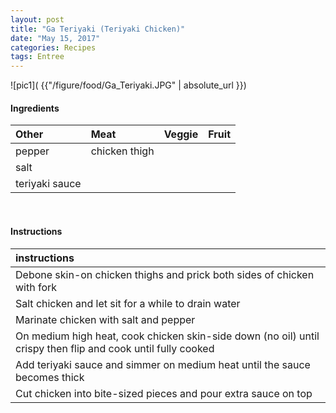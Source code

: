 ```yaml
---
layout: post
title: "Ga Teriyaki (Teriyaki Chicken)"
date: "May 15, 2017"
categories: Recipes
tags: Entree
---
```




![pic1]( {{"/figure/food/Ga_Teriyaki.JPG" | absolute_url }})




#### Ingredients

<table class = "presenttab">
 <thead>
  <tr>
   <th style="text-align:left;"> Other </th>
   <th style="text-align:left;"> Meat </th>
   <th style="text-align:left;"> Veggie </th>
   <th style="text-align:left;"> Fruit </th>
  </tr>
 </thead>
<tbody>
  <tr>
   <td style="text-align:left;"> pepper </td>
   <td style="text-align:left;"> chicken thigh </td>
   <td style="text-align:left;">  </td>
   <td style="text-align:left;">  </td>
  </tr>
  <tr>
   <td style="text-align:left;"> salt </td>
   <td style="text-align:left;">  </td>
   <td style="text-align:left;">  </td>
   <td style="text-align:left;">  </td>
  </tr>
  <tr>
   <td style="text-align:left;"> teriyaki sauce </td>
   <td style="text-align:left;">  </td>
   <td style="text-align:left;">  </td>
   <td style="text-align:left;">  </td>
  </tr>
</tbody>
</table>

<br>

#### Instructions

<table class = "presenttabnoh">
 <thead>
  <tr>
   <th style="text-align:left;"> instructions </th>
  </tr>
 </thead>
<tbody>
  <tr>
   <td style="text-align:left;"> Debone skin-on chicken thighs and prick both sides of chicken with fork </td>
  </tr>
  <tr>
   <td style="text-align:left;"> Salt chicken and let sit for a while to drain water </td>
  </tr>
  <tr>
   <td style="text-align:left;"> Marinate chicken with salt and pepper </td>
  </tr>
  <tr>
   <td style="text-align:left;"> On medium high heat, cook chicken skin-side down (no oil) until crispy then flip and cook until fully cooked </td>
  </tr>
  <tr>
   <td style="text-align:left;"> Add teriyaki sauce and simmer on medium heat until the sauce becomes thick </td>
  </tr>
  <tr>
   <td style="text-align:left;"> Cut chicken into bite-sized pieces and pour extra sauce on top </td>
  </tr>
</tbody>
</table>

